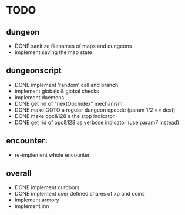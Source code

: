 # TODO

## dungeon
- DONE sanitize filenames of maps and dungeons 
- implement saving the map state

## dungeonscript
- DONE implement 'random' call and branch
- implement globals & global checks
- implement daemons
- DONE get rid of "nextOpcIndex" mechanism
- DONE make GOTO a regular dungeon opcode    (param 1/2 == dest)
- DONE make opc&128 a the stop indicator
- DONE get rid of opc&128 as verbose indicator (use param7 instead)

## encounter:
- re-implement whole encounter

## overall
- DONE implement outdoors
- DONE implement user defined shares of xp and coins
- implement armory
- implement inn
